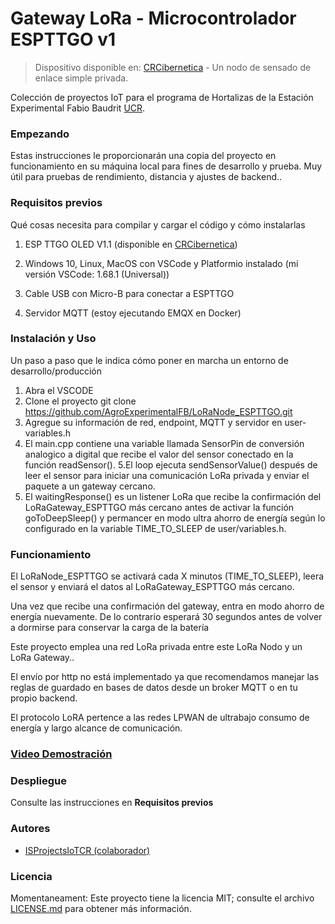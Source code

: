 # Gateway LoRa - Microcontrolador ESPTTGO v1

> Dispositivo disponible en: [CRCibernetica](https://www.crcibernetica.com/ttgo-esp32-with-lora-and-oled-display-us915/) - Un nodo de sensado de enlace simple privada.

Colección de proyectos IoT para el programa de Hortalizas de la Estación Experimental Fabio Baudrit [UCR](https://eeafbm.ucr.ac.cr/).


### Empezando

Estas instrucciones le proporcionarán una copia del proyecto en funcionamiento en su máquina local para fines de desarrollo y prueba. Muy útil para pruebas de rendimiento, distancia y ajustes de backend..

### Requisitos previos

Qué cosas necesita para compilar y cargar el código y cómo instalarlas

1. ESP TTGO OLED V1.1 (disponible en [CRCibernetica](https://www.crcibernetica.com/ttgo-esp32-with-lora-and-oled-display-us915/)) 

2. Windows 10, Linux, MacOS con VSCode y Platformio instalado (mi versión VSCode: 1.68.1 (Universal))

3. Cable USB con Micro-B para conectar a ESPTTGO

4. Servidor MQTT (estoy ejecutando EMQX en Docker)


### Instalación y Uso

Un paso a paso que le indica cómo poner en marcha un entorno de desarrollo/producción

1. Abra el VSCODE
2. Clone el proyecto git clone https://github.com/AgroExperimentalFB/LoRaNode_ESPTTGO.git
3. Agregue su información de red, endpoint, MQTT y servidor en user-variables.h
4. El main.cpp contiene una variable llamada SensorPin de conversión analogico a digital que recibe el valor del sensor conectado en la función readSensor().
5.El loop ejecuta sendSensorValue() después de leer el sensor para iniciar una comunicación LoRa privada y enviar el paquete a un gateway cercano. 
6. El waitingResponse() es un listener LoRa que recibe la confirmación del LoRaGateway_ESPTTGO más cercano antes de activar la función goToDeepSleep() y permancer en modo ultra ahorro de  energía según lo configurado en la variable TIME_TO_SLEEP de user/variables.h.



### Funcionamiento

El LoRaNode_ESPTTGO se activará cada X minutos (TIME_TO_SLEEP), leera el sensor y enviará el datos al LoRaGateway_ESPTTGO más cercano. 

Una vez que recibe una confirmación del gateway, entra en modo ahorro de energía nuevamente. De lo contrario esperará 30 segundos antes de volver a dormirse para conservar la carga de la batería

Este proyecto emplea una red LoRa privada entre este LoRa Nodo y un LoRa Gateway..

El envío por http no está implementado ya que recomendamos manejar las reglas de guardado en bases de datos desde un broker MQTT o en tu propio backend.

El protocolo LoRA pertence a las redes LPWAN de ultrabajo consumo de energía y largo alcance de comunicación.

### [Video Demostración](https://youtube.com/shorts/CW2P_thfWiE)


### Despliegue

Consulte las instrucciones en **Requisitos previos**


### Autores

* [ISProjectsIoTCR (colaborador)](https://github.com/ISProjectsIoTCR)

### Licencia

Momentaneament: Este proyecto tiene la licencia MIT; consulte el archivo [LICENSE.md](LICENSE.md) para obtener más información.






